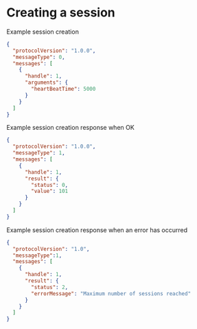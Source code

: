 # Creating a session

Example session creation

```json
{
  "protocolVersion": "1.0.0",
  "messageType": 0,
  "messages": [
    {
      "handle": 1,
      "arguments": {
        "heartBeatTime": 5000
      }
    }
  ]
}
```

Example session creation response when OK

```json
{
  "protocolVersion": "1.0.0",
  "messageType": 1,
  "messages": [
    {
      "handle": 1,
      "result": {
        "status": 0,
        "value": 101
      }
    }
  ]
}
```

Example session creation response when an error has occurred

```json
{
  "protocolVersion": "1.0",
  "messageType":1,
  "messages": [
    {
      "handle": 1,
      "result": {
        "status": 2,
        "errorMessage": "Maximum number of sessions reached"
      }
    }
  ]
}
```
